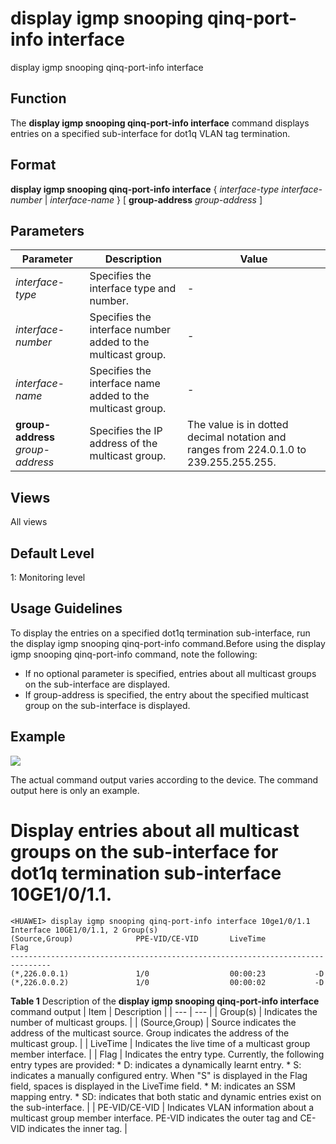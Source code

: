 display igmp snooping qinq-port-info interface
==============================================

display igmp snooping qinq-port-info interface

Function
--------



The **display igmp snooping qinq-port-info interface** command displays entries on a specified sub-interface for dot1q VLAN tag termination.




Format
------

**display igmp snooping qinq-port-info interface** { *interface-type* *interface-number* | *interface-name* } [ **group-address** *group-address* ]


Parameters
----------

| Parameter | Description | Value |
| --- | --- | --- |
| *interface-type* | Specifies the interface type and number. | - |
| *interface-number* | Specifies the interface number added to the multicast group. | - |
| *interface-name* | Specifies the interface name added to the multicast group. | - |
| **group-address** *group-address* | Specifies the IP address of the multicast group. | The value is in dotted decimal notation and ranges from 224.0.1.0 to 239.255.255.255. |



Views
-----

All views


Default Level
-------------

1: Monitoring level


Usage Guidelines
----------------

To display the entries on a specified dot1q termination sub-interface, run the display igmp snooping qinq-port-info command.Before using the display igmp snooping qinq-port-info command, note the following:

* If no optional parameter is specified, entries about all multicast groups on the sub-interface are displayed.
* If group-address is specified, the entry about the specified multicast group on the sub-interface is displayed.

Example
-------

![](../public_sys-resources/note_3.0-en-us.png) 

The actual command output varies according to the device. The command output here is only an example.


# Display entries about all multicast groups on the sub-interface for dot1q termination sub-interface 10GE1/0/1.1.
```
<HUAWEI> display igmp snooping qinq-port-info interface 10ge1/0/1.1
Interface 10GE1/0/1.1, 2 Group(s)
(Source,Group)              PPE-VID/CE-VID       LiveTime          Flag
-------------------------------------------------------------------------------
(*,226.0.0.1)               1/0                  00:00:23           -D
(*,226.0.0.2)               1/0                  00:00:02           -D

```

**Table 1** Description of the **display igmp snooping qinq-port-info interface** command output
| Item | Description |
| --- | --- |
| Group(s) | Indicates the number of multicast groups. |
| (Source,Group) | Source indicates the address of the multicast source.  Group indicates the address of the multicast group. |
| LiveTime | Indicates the live time of a multicast group member interface. |
| Flag | Indicates the entry type. Currently, the following entry types are provided:   * D: indicates a dynamically learnt entry. * S: indicates a manually configured entry. When "S" is displayed in the Flag field, spaces is displayed in the LiveTime field. * M: indicates an SSM mapping entry. * SD: indicates that both static and dynamic entries exist on the sub-interface. |
| PE-VID/CE-VID | Indicates VLAN information about a multicast group member interface.  PE-VID indicates the outer tag and CE-VID indicates the inner tag. |